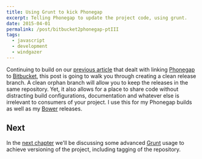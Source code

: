 ```yaml
---
title: Using Grunt to kick Phonegap
excerpt: Telling Phonegap to update the project code, using grunt.
date: 2015-04-01
permalink: /post/bitbucket2phonegap-ptIII
tags:
  - javascript
  - development
  - windgazer
---
```


Continuing to build on our [previous article][p] that dealt with linking [Phonegap][1] to
[Bitbucket][3], this post is going to walk you through creating a clean release branch.
A clean orphan branch will allow you to keep the releases in the same repository. Yet, it
also allows for a place to share code without distracting build configurations,
documentation and whatever else is irrelevant to consumers of your project. I use this for
my Phonegap builds as well as my [Bower][5] releases.

## Next

In the [next chapter][n] we'll be discussing some advanced [Grunt][4] usage to achieve
versioning of the project, including tagging of the repository.

[1]: https://build.phonegap.com/
[2]: https://github.com/pricing/
[3]: https://bitbucket.org/plans/
[4]: http://gruntjs.com/
[5]: http://bower.io/

[p]: /post/bitbucket2phonegap-ptII/
[n]: /post/bitbucket2phonegap-ptIV/
